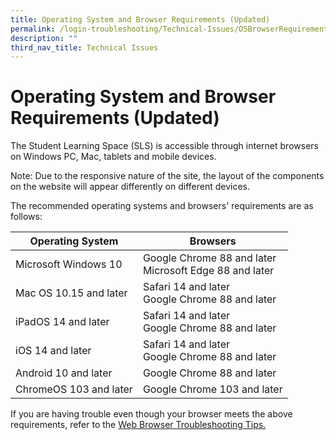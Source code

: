 ```yaml
---
title: Operating System and Browser Requirements (Updated)
permalink: /login-troubleshooting/Technical-Issues/OSBrowserRequirements/
description: ""
third_nav_title: Technical Issues
---
```

Operating System and Browser Requirements (Updated)
===================

 
 The Student Learning Space (SLS) is accessible through internet browsers on Windows PC, Mac, tablets and mobile devices.

 Note: Due to the responsive nature of the site, the layout of the components on the website will appear differently on different devices.

 The recommended operating systems and browsers' requirements are as follows:

|Operating System|Browsers|
|--- |--- |
|Microsoft Windows 10|Google Chrome 88 and later <br>               Microsoft Edge 88 and later|
|Mac OS 10.15 and later|Safari 14 and later <br> Google Chrome 88 and later|
|iPadOS 14 and later|Safari 14 and later <br>     Google Chrome 88 and later|
|iOS 14 and later|Safari 14 and later <br>                          Google Chrome 88 and later|
|Android 10 and later|Google Chrome 88 and later|
|ChromeOS 103 and later|Google Chrome 103 and later|


   

 If you are having trouble even though your browser meets the above requirements, refer to the [Web Browser Troubleshooting Tips.](/login-troubleshooting/Technical-Issues/WebBrowserTroubleshooting/)